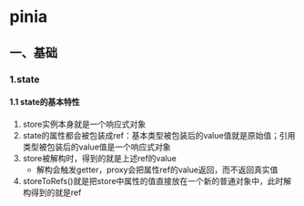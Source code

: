 # pinia
## 一、基础
### 1.state
#### 1.1 state的基本特性
1. store实例本身就是一个响应式对象
2. state的属性都会被包装成ref：基本类型被包装后的value值就是原始值；引用类型被包装后的value值是一个响应式对象
3. store被解构时，得到的就是上述ref的value
    * 解构会触发getter，proxy会把属性ref的value返回，而不返回真实值
5. storeToRefs()就是把store中属性的值直接放在一个新的普通对象中，此时解构得到的就是ref